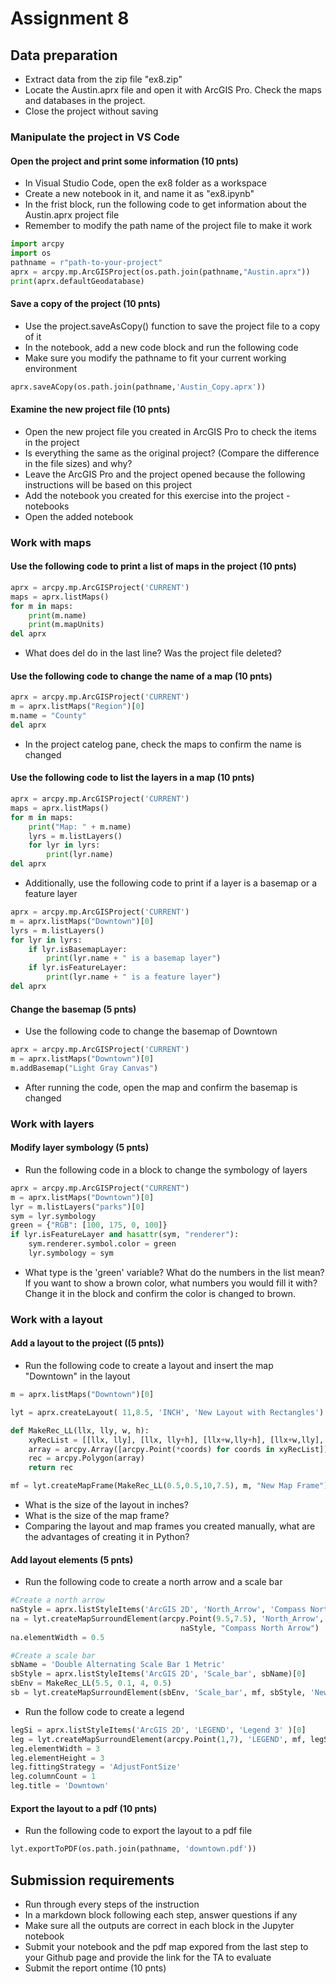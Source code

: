 
# Assignment 8

## Data preparation 

- Extract data from the zip file "ex8.zip"
- Locate the Austin.aprx file and open it with ArcGIS Pro. Check the maps and databases in the project.
- Close the project without saving

### Manipulate the project in VS Code

#### Open the project and print some information (10 pnts)

- In Visual Studio Code, open the ex8 folder as a workspace
- Create a new notebook in it, and name it as "ex8.ipynb"
- In the frist block, run the following code to get information about the Austin.aprx project file
- Remember to modify the path name of the project file to make it work

```python
import arcpy
import os
pathname = r"path-to-your-project"
aprx = arcpy.mp.ArcGISProject(os.path.join(pathname,"Austin.aprx"))
print(aprx.defaultGeodatabase)
```

#### Save a copy of the project (10 pnts)

- Use the project.saveAsCopy() function to save the project file to a copy of it
- In the notebook, add a new code block and run the following code
- Make sure you modify the pathname to fit your current working environment

```python
aprx.saveACopy(os.path.join(pathname,'Austin_Copy.aprx'))

```

#### Examine the new project file (10 pnts)

- Open the new project file you created in ArcGIS Pro to check the items in the project
- Is everything the same as the original project?  (Compare the difference in the file sizes) and why?
- Leave the ArcGIS Pro and the project opened because the following instructions will be based on this project
- Add the notebook you created for this exercise into the project - notebooks
- Open the added notebook

### Work with maps

#### Use the following code to print a list of maps in the project (10 pnts)

```python
aprx = arcpy.mp.ArcGISProject('CURRENT')
maps = aprx.listMaps()
for m in maps:
    print(m.name)
    print(m.mapUnits)
del aprx
```

- What does del do in the last line? Was the project file deleted?

#### Use the following code to change the name of a map (10 pnts)

```python
aprx = arcpy.mp.ArcGISProject('CURRENT')
m = aprx.listMaps("Region")[0]
m.name = "County"
del aprx
```

- In the project catelog pane, check the maps to confirm the name is changed

#### Use the following code to list the layers in a map (10 pnts)

```python
aprx = arcpy.mp.ArcGISProject('CURRENT')
maps = aprx.listMaps()
for m in maps:
    print("Map: " + m.name)
    lyrs = m.listLayers()
    for lyr in lyrs:
        print(lyr.name)
del aprx
```

- Additionally, use the following code to print if a layer is a basemap or a feature layer

```python
aprx = arcpy.mp.ArcGISProject('CURRENT')
m = aprx.listMaps("Downtown")[0]
lyrs = m.listLayers()
for lyr in lyrs:
    if lyr.isBasemapLayer:
        print(lyr.name + " is a basemap layer")
    if lyr.isFeatureLayer:
        print(lyr.name + " is a feature layer")
del aprx

```

#### Change the basemap (5 pnts)

- Use the following code to change the basemap of Downtown

```python
aprx = arcpy.mp.ArcGISProject('CURRENT')
m = aprx.listMaps("Downtown")[0]
m.addBasemap("Light Gray Canvas")
```

- After running the code, open the map and confirm the basemap is changed

### Work with layers

#### Modify layer symbology (5 pnts)

- Run the following code in a block to change the symbology of layers

```python
aprx = arcpy.mp.ArcGISProject("CURRENT")
m = aprx.listMaps("Downtown")[0]
lyr = m.listLayers("parks")[0]
sym = lyr.symbology
green = {"RGB": [100, 175, 0, 100]}
if lyr.isFeatureLayer and hasattr(sym, "renderer"):
    sym.renderer.symbol.color = green
    lyr.symbology = sym
```

- What type is the 'green' variable? What do the numbers in the list mean? If you want to show a brown color, what numbers you would fill it with? Change it in the block and confirm the color is changed to brown.

### Work with a layout

#### Add a layout to the project ((5 pnts))

- Run the following code to create a layout and insert the map "Downtown" in the layout

```python
m = aprx.listMaps("Downtown")[0]

lyt = aprx.createLayout( 11,8.5, 'INCH', 'New Layout with Rectangles')

def MakeRec_LL(llx, lly, w, h):
    xyRecList = [[llx, lly], [llx, lly+h], [llx+w,lly+h], [llx+w,lly], [llx,lly]]
    array = arcpy.Array([arcpy.Point(*coords) for coords in xyRecList])
    rec = arcpy.Polygon(array)
    return rec

mf = lyt.createMapFrame(MakeRec_LL(0.5,0.5,10,7.5), m, "New Map Frame")
```

- What is the size of the layout in inches?
- What is the size of the map frame?
- Comparing the layout and map frames you created manually, what are the advantages of creating it in Python?

#### Add layout elements (5 pnts)

- Run the following code to create a north arrow and a scale bar

```python
#Create a north arrow
naStyle = aprx.listStyleItems('ArcGIS 2D', 'North_Arrow', 'Compass North 1')[0]
na = lyt.createMapSurroundElement(arcpy.Point(9.5,7.5), 'North_Arrow', mf,
                                      naStyle, "Compass North Arrow")
na.elementWidth = 0.5  

#Create a scale bar
sbName = 'Double Alternating Scale Bar 1 Metric'
sbStyle = aprx.listStyleItems('ArcGIS 2D', 'Scale_bar', sbName)[0]
sbEnv = MakeRec_LL(5.5, 0.1, 4, 0.5)
sb = lyt.createMapSurroundElement(sbEnv, 'Scale_bar', mf, sbStyle, 'New Scale Bar')
```

- Run the follow code to create a legend

```python
legSi = aprx.listStyleItems('ArcGIS 2D', 'LEGEND', 'Legend 3' )[0]
leg = lyt.createMapSurroundElement(arcpy.Point(1,7), 'LEGEND', mf, legSi, 'New Legend Element')
leg.elementWidth = 3
leg.elementHeight = 3
leg.fittingStrategy = 'AdjustFontSize'
leg.columnCount = 1
leg.title = 'Downtown'
```

#### Export the layout to a pdf (10 pnts)

- Run the following code to export the layout to a pdf file

```python
lyt.exportToPDF(os.path.join(pathname, 'downtown.pdf'))
```

## Submission requirements

- Run through every steps of the instruction
- In a markdown block following each step, answer questions if any
- Make sure all the outputs are correct in each block in the Jupyter notebook
- Submit your notebook and the pdf map expored from the last step to your Github page and provide the link for the TA to evaluate
- Submit the report ontime (10 pnts)